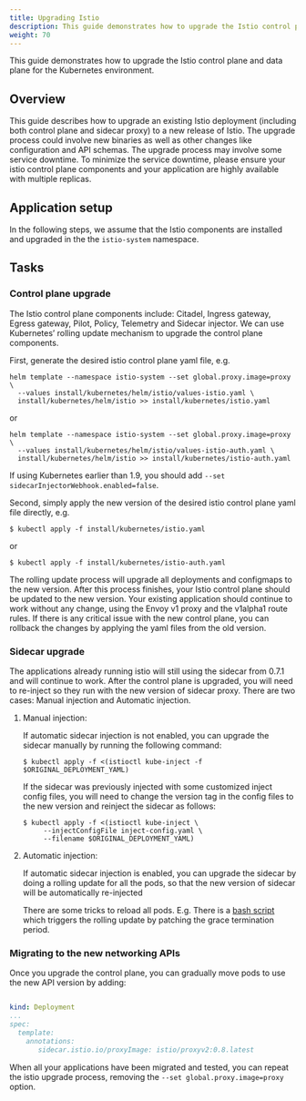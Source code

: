 ```yaml
---
title: Upgrading Istio
description: This guide demonstrates how to upgrade the Istio control plane and data plane independently.
weight: 70
---
```


This guide demonstrates how to upgrade the Istio control plane and data plane
for the Kubernetes environment.

## Overview

This guide describes how to upgrade an existing Istio deployment (including both control plane and sidecar proxy) to a new release of Istio. The upgrade process could involve new binaries as well as other changes like configuration and API schemas. The upgrade process may involve some service downtime. To minimize the service downtime, please ensure your istio control plane components and your application are highly available with multiple replicas.

## Application setup

In the following steps, we assume that the Istio components are installed and upgraded in the the `istio-system` namespace.

## Tasks

### Control plane upgrade

The Istio control plane components include: Citadel, Ingress gateway, Egress gateway, Pilot, Policy, Telemetry and
Sidecar injector. We can use Kubernetes’ rolling update mechanism to upgrade the
control plane components.

First, generate the desired istio control plane yaml file, e.g.

```command
helm template --namespace istio-system --set global.proxy.image=proxy \
  --values install/kubernetes/helm/istio/values-istio.yaml \
  install/kubernetes/helm/istio >> install/kubernetes/istio.yaml
```

or

```command
helm template --namespace istio-system --set global.proxy.image=proxy \
  --values install/kubernetes/helm/istio/values-istio-auth.yaml \
  install/kubernetes/helm/istio >> install/kubernetes/istio-auth.yaml
```

If using Kubernetes earlier than 1.9, you should add ```--set sidecarInjectorWebhook.enabled=false```.

Second, simply apply the new version of the desired istio control plane yaml file directly, e.g.

```command
$ kubectl apply -f install/kubernetes/istio.yaml
```

or

```command
$ kubectl apply -f install/kubernetes/istio-auth.yaml
```

The rolling update process will upgrade all deployments and configmaps to the new version. After this process finishes, your Istio control plane should be updated to the new version. Your existing application should continue to work without any change, using the Envoy v1 proxy and the v1alpha1 route rules. If there is any critical issue with the new control plane, you can rollback the changes by applying the yaml files from the old version.

### Sidecar upgrade

The applications already running istio will still using the sidecar from 0.7.1 and will continue to work. After the control plane is upgraded, you will need to re-inject so they run with the new version of sidecar proxy. There are two cases: Manual injection and Automatic injection.

1.  Manual injection:

    If automatic sidecar injection is not enabled, you can upgrade the
    sidecar manually by running the following command:

    ```command
    $ kubectl apply -f <(istioctl kube-inject -f $ORIGINAL_DEPLOYMENT_YAML)
    ```

    If the sidecar was previously injected with some customized inject config
    files, you will need to change the version tag in the config files to the new
    version and reinject the sidecar as follows:

    ```command
    $ kubectl apply -f <(istioctl kube-inject \
         --injectConfigFile inject-config.yaml \
         --filename $ORIGINAL_DEPLOYMENT_YAML)
    ```

1.  Automatic injection:

    If automatic sidecar injection is enabled, you can upgrade the sidecar
    by doing a rolling update for all the pods, so that the new version of
    sidecar will be automatically re-injected

    There are some tricks to reload all pods. E.g. There is a [bash script](https://gist.github.com/jmound/ff6fa539385d1a057c82fa9fa739492e)
    which triggers the rolling update by patching the grace termination period.

### Migrating to the new networking APIs

Once you upgrade the control plane, you can gradually move pods to use the new API version by adding:

```yaml

kind: Deployment
...
spec:
  template:
    annotations:
       sidecar.istio.io/proxyImage: istio/proxyv2:0.8.latest

```

When all your applications have been migrated and tested, you can repeat the istio upgrade process, removing the `--set global.proxy.image=proxy` option. 
